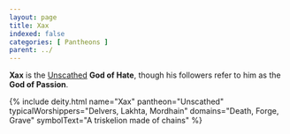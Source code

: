 ```yaml
---
layout: page
title: Xax
indexed: false
categories: [ Pantheons ]
parent: ../
---
```

**Xax** is the [Unscathed](../the_unscathed.html) **God of Hate**, though his followers refer to him as the **God of Passion**.

{% include deity.html name="Xax"
pantheon="Unscathed"
typicalWorshippers="Delvers, Lakhta, Mordhain"
domains="Death, Forge, Grave"
symbolText="A triskelion made of chains"
%}
